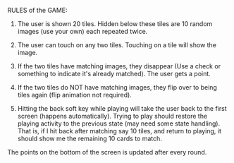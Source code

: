 RULES of the GAME:

1. The user is shown 20 tiles. Hidden below these tiles are 10 random images (use your own) each repeated twice. 

2. The user can touch on any two tiles. Touching on a tile will show the image.

3. If the two tiles have matching images, they disappear (Use a check or something to indicate it's already matched). The user gets a point. 

4. If the two tiles do NOT have matching images, they flip over to being tiles again (flip animation not required).

5. Hitting the back soft key while playing will take the user back to the first screen (happens automatically). Trying to play should restore the playing activity to the previous state (may need some state handling). That is, if I hit back after matching say 10 tiles, and return to playing, it should show me the remaining 10 cards to match. 

The points on the bottom of the screen is updated after every round. 
